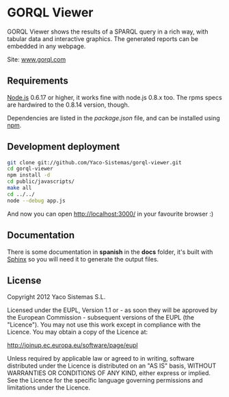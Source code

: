 # GORQL Viewer

GORQL Viewer shows the results of a SPARQL query in a rich way, with tabular
data and interactive graphics. The generated reports can be embedded in any
webpage.

Site: www.gorql.com

## Requirements

[Node.js](http://www.nodejs.org/) 0.6.17 or higher, it works fine with node.js
0.8.x too. The rpms specs are hardwired to the 0.8.14 version, though.

Dependencies are listed in the *package.json* file, and can be installed using
[npm](https://npmjs.org/).

## Development deployment

```bash
git clone git://github.com/Yaco-Sistemas/gorql-viewer.git
cd gorql-viewer
npm install -d
cd public/javascripts/
make all
cd ../../
node --debug app.js
```

And now you can open [http://localhost:3000/](http://localhost:3000/) in your
favourite browser :)

## Documentation

There is some documentation in **spanish** in the **docs** folder, it's built
with [Sphinx](http://sphinx-doc.org/) so you will need it to generate the
output files.

## License

Copyright 2012 Yaco Sistemas S.L.

Licensed under the EUPL, Version 1.1 or - as soon they will be approved by the
European Commission - subsequent versions of the EUPL (the "Licence"). You may
not use this work except in compliance with the Licence. You may obtain a copy
of the Licence at:

http://joinup.ec.europa.eu/software/page/eupl

Unless required by applicable law or agreed to in writing, software distributed
under the Licence is distributed on an "AS IS" basis, WITHOUT WARRANTIES OR
CONDITIONS OF ANY KIND, either express or implied. See the Licence for the
specific language governing permissions and limitations under the Licence.